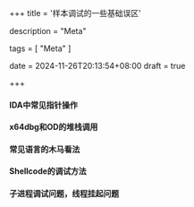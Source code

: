 +++
title = '样本调试的一些基础误区'

description = "Meta"

tags = [ "Meta" ]

date = 2024-11-26T20:13:54+08:00
draft = true

+++

#### IDA中常见指针操作

#### x64dbg和OD的堆栈调用

#### 常见语言的木马看法

#### Shellcode的调试方法

#### 子进程调试问题，线程挂起问题
